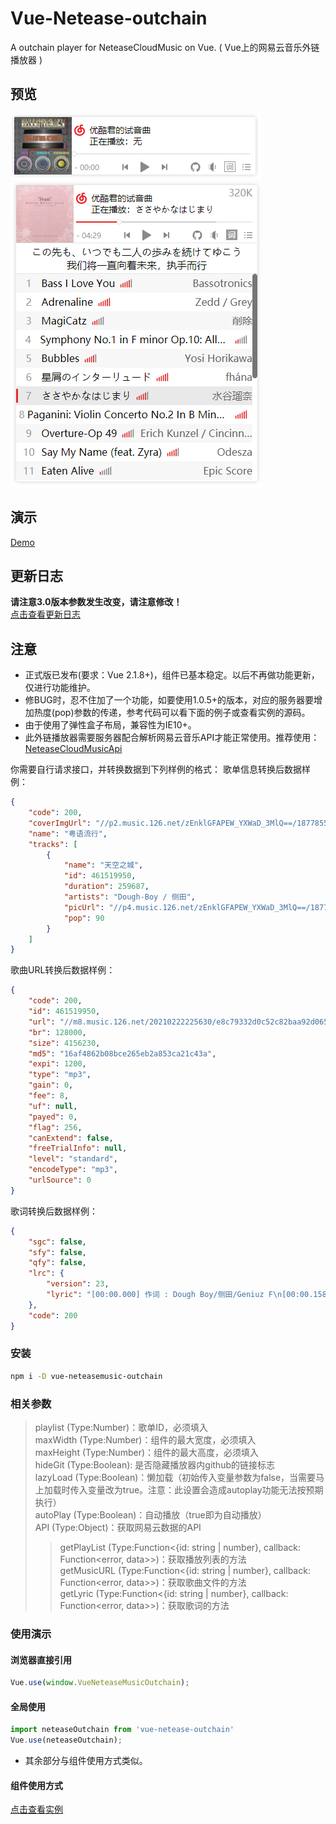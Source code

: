 ﻿# Vue-Netease-outchain
A outchain player for NeteaseCloudMusic on Vue. ( Vue上的网易云音乐外链播放器 )

## 预览
![preview1](https://raw.githubusercontent.com/BugKun/vue-neteasemusic-outchain/master/preview1.png)
![preview2](https://raw.githubusercontent.com/BugKun/vue-neteasemusic-outchain/master/preview2.png)

## 演示
<a href="https://nopast.gitee.io/demo-page/neteasemusic-player" target="_blank">Demo</a>

## 更新日志
**请注意3.0版本参数发生改变，请注意修改！**
<br/> 
<a href="//github.com/BugKun/vue-neteasemusic-outchain/blob/master/UPDATE.md" target="_blank">点击查看更新日志</a>

## 注意
* 正式版已发布(要求：Vue 2.1.8+)，组件已基本稳定。以后不再做功能更新，仅进行功能维护。
* 修BUG时，忍不住加了一个功能，如要使用1.0.5+的版本，对应的服务器要增加热度(pop)参数的传递，参考代码可以看下面的例子或查看实例的源码。
* 由于使用了弹性盒子布局，兼容性为IE10+。
* 此外链播放器需要服务器配合解析网易云音乐API才能正常使用。推荐使用：<a href="https://github.com/Binaryify/NeteaseCloudMusicApi" target="_blank">NeteaseCloudMusicApi</a><br>


你需要自行请求接口，并转换数据到下列样例的格式：
歌单信息转换后数据样例：
```json
{
    "code": 200,
    "coverImgUrl": "//p2.music.126.net/zEnklGFAPEW_YXWaD_3MlQ==/18778559092618066.jpg",
    "name": "粤语流行",
    "tracks": [
        {
            "name": "天空之城",
            "id": 461519950,
            "duration": 259687,
            "artists": "Dough-Boy / 侧田",
            "picUrl": "//p4.music.126.net/zEnklGFAPEW_YXWaD_3MlQ==/18778559092618066.jpg",
            "pop": 90
        }
    ]
}
```
歌曲URL转换后数据样例：
```json
{
    "code": 200,
    "id": 461519950,
    "url": "//m8.music.126.net/20210222225630/e8c79332d0c52c82baa92d0658b31b7e/ymusic/b702/c5e6/31e2/16af4862b08bce265eb2a853ca21c43a.mp3",
    "br": 128000,
    "size": 4156230,
    "md5": "16af4862b08bce265eb2a853ca21c43a",
    "expi": 1200,
    "type": "mp3",
    "gain": 0,
    "fee": 8,
    "uf": null,
    "payed": 0,
    "flag": 256,
    "canExtend": false,
    "freeTrialInfo": null,
    "level": "standard",
    "encodeType": "mp3",
    "urlSource": 0
}
```
歌词转换后数据样例：
```json
{
    "sgc": false,
    "sfy": false,
    "qfy": false,
    "lrc": {
        "version": 23,
        "lyric": "[00:00.000] 作词 : Dough Boy/侧田/Geniuz F\n[00:00.158] 作曲 : Dough Boy/侧田\n[00:00.316]天空之城\n[00:01.430]盈藏在我的心\n[00:04.320]\n[00:05.610]站在那风之谷却没余韵\n[00:10.610]\n[00:11.710]天空之城才存着我的根\n[00:16.170]\n[00:17.700]到这里有人护荫\n[00:21.090]\n[00:23.900]即使几多次难过\n[00:26.980]此刻的心已再\n[00:29.860]不管几多的风雨信念也不改\n[00:35.010]\n[00:35.860]即使几多次难过\n[00:38.810]此刻的心已再\n[00:41.280]\n[00:41.830]不惜将它一一记载\n[00:45.610]\n[00:47.670]When I was young I saw the city through the TV screen\n[00:50.790]I didn't know what identity really means\n[00:53.480]The first time I came back the sky was so hazy\n[00:56.540]Jumped on the double decker bus with no AC\n[00:59.360]This the home of Kung fu flicks hometown of Bruce Lee\n[01:02.460]I'm walking through the streets that I saw in the movies\n[01:05.840]Finally united with the family\n[01:08.360]Took a lot of practicing to brush up my Cantonese\n[01:11.600]Looking out the window from my room I see a jungle\n[01:14.400]That's made of concrete so many stories left untold\n[01:17.420]You taught me to survive and u showed me love\n[01:20.630]Even though it's rocky like a ride on a mini bus\n[01:24.000]天空之城\n[01:25.390]盈藏在我的心\n[01:28.280]\n[01:29.970]站在那风之谷却没如搵\n[01:34.260]\n[01:35.650]天空之城才存着我的根\n[01:40.920]\n[01:41.970]到这里有人护荫\n[01:45.130]\n[01:47.130]即使几多次难过\n[01:50.880]此刻的心已再\n[01:53.180]\n[01:53.800]不管几多的风雨信念也不改\n[01:58.930]\n[01:59.830]即使几多次难过\n[02:02.820]此刻的心已再\n[02:05.260]\n[02:05.780]不惜将它一一记载\n[02:09.550]\n[02:11.770]A lot has changed since day of my arrival\n[02:14.290]It's hard to sail smooth when the currents turning tidal\n[02:17.160]I got my headphones on the train if the ride is too long\n[02:20.580]On my way to the studio up in kwun tong\n[02:23.470]Who gonna get what they want in the long shot\n[02:26.420]Sometimes it feels like the whole world's out in Mongkok\n[02:29.500]Everyone's got their dreams and ideal lives\n[02:32.460]We adapt to harsh times I just hope you realize\n[02:35.470]Looking out the window from my room I see a jungle\n[02:38.460]That's made of concrete so many stories left untold\n[02:41.550]Just wanna make music that the girls and the boys like\n[02:44.510]U know its made in Hong Kong when u hear a voice like\n[02:48.300]\n[02:49.110]一生不变改\n[02:51.150]\n[02:55.080]只因已存在热爱\n[02:59.620]\n[03:01.200]天空的国土在脑海\n[03:05.290]\n[03:05.800]即使几多次难过\n[03:08.860]此刻的心已再\n[03:11.260]\n[03:11.850]不管几多的风雨信念也不改\n[03:16.670]You know I never change\n[03:17.620]即使几多次难过\n[03:20.830]此刻的心已再\n[03:23.820]不惜将它一一记载\n[03:27.280]Good days never come, I still remember where I'm from\n[03:29.650]即使几多次难过\n[03:32.950]此刻的心已再\n[03:35.920]不管几多的风雨信念也不改\n[03:40.870]You know I never change\n[03:42.180]即使几多次难过\n[03:44.920]此刻的心已再\n[03:47.380]不惜将它一一记在\n[03:51.250]Good days never come, I still remember where I'm from\n[03:54.020]即使几多次难过\n[03:56.840]此刻的心已再\n[03:59.150]\n[03:59.720]不管几多的风雨信念也不改\n[04:05.090]\n[04:05.980]即使几多次难过\n[04:08.740]此刻的心已再\n[04:11.730]不惜将它一一记载\n[offset:300]"
    },
    "code": 200
}
```

### 安装
```bash
npm i -D vue-neteasemusic-outchain
```

### 相关参数
> playlist (Type:Number)：歌单ID，必须填入<br>
> maxWidth (Type:Number)：组件的最大宽度，必须填入<br>
> maxHeight (Type:Number)：组件的最大高度，必须填入<br>
> hideGit (Type:Boolean): 是否隐藏播放器内github的链接标志<br>
> lazyLoad (Type:Boolean)：懒加载（初始传入变量参数为false，当需要马上加载时传入变量改为true。注意：此设置会造成autoplay功能无法按预期执行）<br>
> autoPlay (Type:Boolean)：自动播放（true即为自动播放）<br>
> API (Type:Object)：获取网易云数据的API<br>
>> getPlayList (Type:Function<{id: string | number}, callback: Function<error, data>>)：获取播放列表的方法<br>
>> getMusicURL (Type:Function<{id: string | number}, callback: Function<error, data>>)：获取歌曲文件的方法<br>
>> getLyric (Type:Function<{id: string | number}, callback: Function<error, data>>)：获取歌词的方法<br>


### 使用演示
#### 浏览器直接引用
```JavaScript
Vue.use(window.VueNeteaseMusicOutchain);    
```
#### 全局使用
```JavaScript
import neteaseOutchain from 'vue-netease-outchain'
Vue.use(neteaseOutchain);    
```
* 其余部分与组件使用方式类似。
#### 组件使用方式
<a href="//github.com/BugKun/vue-neteasemusic-outchain/blob/master/example/src/pages/index.vue" target="_blank">点击查看实例</a>
